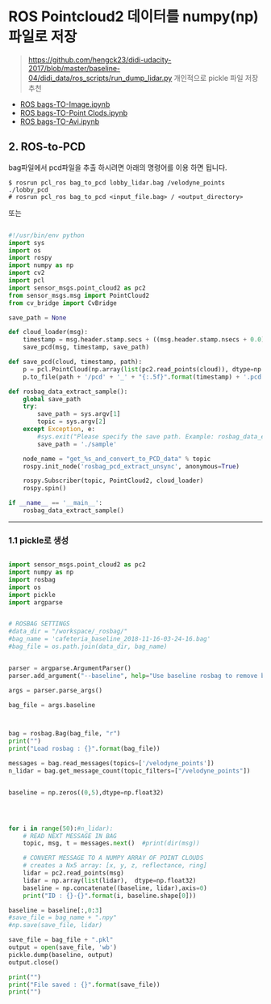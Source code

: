 # ROS Pointcloud2 데이터를 numpy(np)파일로 저장 

> https://github.com/hengck23/didi-udacity-2017/blob/master/baseline-04/didi_data/ros_scripts/run_dump_lidar.py
> 개인적으로 pickle 파일 저장 추천


* [ROS bags-TO-Image.ipynb](https://gist.github.com/anonymous/4857f8920c9fc901121a429ead32a7db)
* [ROS bags-TO-Point Clods.ipynb](https://gist.github.com/anonymous/e675ea14113252be321320be62248034)
* [ROS bags-TO-Avi.ipynb](https://gist.github.com/anonymous/fb1e98efe187b2a35b6d91fb5df9e83b)










## 2. ROS-to-PCD

bag파일에서 pcd파일을 추출 하시려면 아래의 명령어를 이용 하면 됩니다. 

```
$ rosrun pcl_ros bag_to_pcd lobby_lidar.bag /velodyne_points ./lobby_pcd
# rosrun pcl_ros bag_to_pcd <input_file.bag> / <output_directory> 
```

또는 

```python 

#!/usr/bin/env python
import sys
import os
import rospy
import numpy as np
import cv2
import pcl
import sensor_msgs.point_cloud2 as pc2
from sensor_msgs.msg import PointCloud2
from cv_bridge import CvBridge

save_path = None

def cloud_loader(msg):
    timestamp = msg.header.stamp.secs + ((msg.header.stamp.nsecs + 0.0) / 1000000000)
    save_pcd(msg, timestamp, save_path)

def save_pcd(cloud, timestamp, path):
    p = pcl.PointCloud(np.array(list(pc2.read_points(cloud)), dtype=np.float32)[:, 0:3])
    p.to_file(path + '/pcd' + '_' + "{:.5f}".format(timestamp) + '.pcd')

def rosbag_data_extract_sample():
    global save_path
    try:
        save_path = sys.argv[1]
        topic = sys.argv[2]
    except Exception, e:
        #sys.exit("Please specify the save path. Example: rosbag_data_extract_unsync.py /media/0/output/")
        save_path = './sample'

    node_name = "get_%s_and_convert_to_PCD_data" % topic
    rospy.init_node('rosbag_pcd_extract_unsync', anonymous=True)

    rospy.Subscriber(topic, PointCloud2, cloud_loader)
    rospy.spin()

if __name__ == '__main__':
    rosbag_data_extract_sample()

```

---

### 1.1 pickle로 생성 

```python 

import sensor_msgs.point_cloud2 as pc2
import numpy as np
import rosbag
import os 
import pickle
import argparse


# ROSBAG SETTINGS
#data_dir = "/workspace/_rosbag/"
#bag_name = 'cafeteria_baseline_2018-11-16-03-24-16.bag'
#bag_file = os.path.join(data_dir, bag_name)


parser = argparse.ArgumentParser()
parser.add_argument("--baseline", help="Use baseline rosbag to remove background")

args = parser.parse_args()

bag_file = args.baseline



bag = rosbag.Bag(bag_file, "r")
print("")
print("Load rosbag : {}".format(bag_file))

messages = bag.read_messages(topics=['/velodyne_points'])
n_lidar = bag.get_message_count(topic_filters=["/velodyne_points"])


baseline = np.zeros((0,5),dtype=np.float32)




for i in range(50):#n_lidar):
    # READ NEXT MESSAGE IN BAG
    topic, msg, t = messages.next()  #print(dir(msg))

    # CONVERT MESSAGE TO A NUMPY ARRAY OF POINT CLOUDS
    # creates a Nx5 array: [x, y, z, reflectance, ring]
    lidar = pc2.read_points(msg)
    lidar = np.array(list(lidar),  dtype=np.float32)
    baseline = np.concatenate((baseline, lidar),axis=0)
    print("ID : {}-{}".format(i, baseline.shape[0]))

baseline = baseline[:,0:3]
#save_file = bag_name + ".npy"
#np.save(save_file, lidar)

save_file = bag_file + ".pkl"
output = open(save_file, 'wb')
pickle.dump(baseline, output)
output.close()

print("")
print("File saved : {}".format(save_file))
print("")


```

